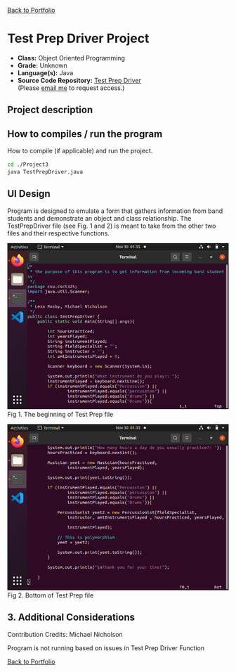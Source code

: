 [Back to Portfolio](../../../)

Test Prep Driver Project
===============

-   **Class:** Object Oriented Programming
-   **Grade:** Unknown
-   **Language(s):** Java
-   **Source Code Repository:** [Test Prep Driver](https://github.com/LexaMO/ProjectsPortfolio/tree/master/Project3)  
    (Please [email me](mailto:LJMosby@csustudent.net?subject=GitHub%20Access) to request access.)

## Project description


## How to compiles / run the program

How to compile (if applicable) and run the project.

```bash
cd ./Project3
java TestPrepDriver.java
```

## UI Design
Program is designed to emulate a form that gathers information from band students and demonstrate an object and class relationship.
The TestPrepDriver file (see Fig. 1 and 2) is meant to take from the other two files and their respective functions.

![screenshot](../images/javatop.png)
Fig 1. The beginning of Test Prep file

![screenshot](../images/java1end.png)
Fig 2. Bottom of Test Prep file

## 3. Additional Considerations

Contribution Credits: Michael Nicholson

Program is not running based on issues in Test Prep Driver Function


[Back to Portfolio](../../../)
